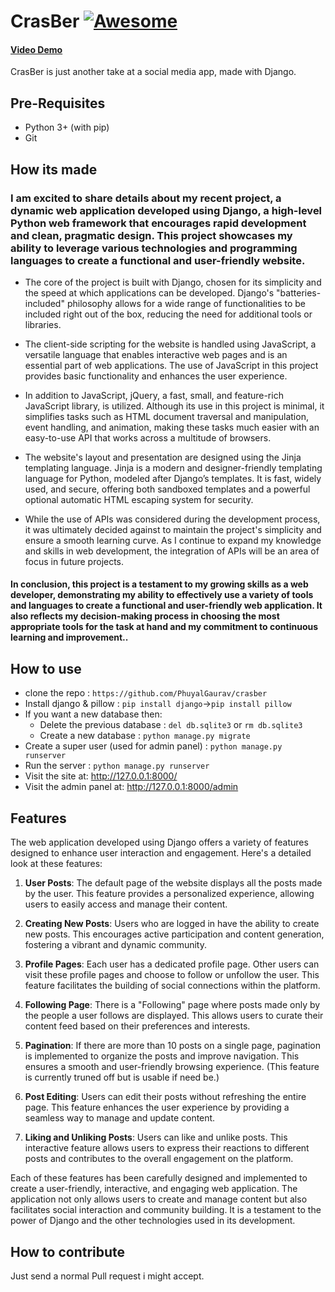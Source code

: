 # CrasBer [![Awesome](https://awesome.re/badge.svg)](https://awesome.re)

#### [Video Demo](https://www.youtube.com/watch?v=pUYkWfYBmys)
CrasBer is just another take at a social media app, made with Django.

## Pre-Requisites
* Python 3+ (with pip)
* Git

## How its made
### I am excited to share details about my recent project, a dynamic web application developed using Django, a high-level Python web framework that encourages rapid development and clean, pragmatic design. This project showcases my ability to leverage various technologies and programming languages to create a functional and user-friendly website.

* The core of the project is built with Django, chosen for its simplicity and the speed at which applications can be developed. Django's "batteries-included" philosophy allows for a wide range of functionalities to be included right out of the box, reducing the need for additional tools or libraries.

* The client-side scripting for the website is handled using JavaScript, a versatile language that enables interactive web pages and is an essential part of web applications. The use of JavaScript in this project provides basic functionality and enhances the user experience.

* In addition to JavaScript, jQuery, a fast, small, and feature-rich JavaScript library, is utilized. Although its use in this project is minimal, it simplifies tasks such as HTML document traversal and manipulation, event handling, and animation, making these tasks much easier with an easy-to-use API that works across a multitude of browsers.

* The website's layout and presentation are designed using the Jinja templating language. Jinja is a modern and designer-friendly templating language for Python, modeled after Django’s templates. It is fast, widely used, and secure, offering both sandboxed templates and a powerful optional automatic HTML escaping system for security.

* While the use of APIs was considered during the development process, it was ultimately decided against to maintain the project's simplicity and ensure a smooth learning curve. As I continue to expand my knowledge and skills in web development, the integration of APIs will be an area of focus in future projects.

#### In conclusion, this project is a testament to my growing skills as a web developer, demonstrating my ability to effectively use a variety of tools and languages to create a functional and user-friendly web application. It also reflects my decision-making process in choosing the most appropriate tools for the task at hand and my commitment to continuous learning and improvement..

## How to use
* clone the repo :  `https://github.com/PhuyalGaurav/crasber `
* Install django & pillow : `pip install django`->`pip install pillow`
* If you want a new database then: 
	* Delete the previous database : `del db.sqlite3` or `rm db.sqlite3`  
	* Create a new database : `python manage.py migrate`
* Create a super user (used for admin panel) : `python manage.py runserver`
* Run the server : `python manage.py runserver`
* Visit the site at: http://127.0.0.1:8000/   
* Visit the admin panel at: http://127.0.0.1:8000/admin

## Features
The web application developed using Django offers a variety of features designed to enhance user interaction and engagement. Here's a detailed look at these features:

1. **User Posts**: The default page of the website displays all the posts made by the user. This feature provides a personalized experience, allowing users to easily access and manage their content.

2. **Creating New Posts**: Users who are logged in have the ability to create new posts. This encourages active participation and content generation, fostering a vibrant and dynamic community.

3. **Profile Pages**: Each user has a dedicated profile page. Other users can visit these profile pages and choose to follow or unfollow the user. This feature facilitates the building of social connections within the platform.

4. **Following Page**: There is a "Following" page where posts made only by the people a user follows are displayed. This allows users to curate their content feed based on their preferences and interests.

5. **Pagination**: If there are more than 10 posts on a single page, pagination is implemented to organize the posts and improve navigation. This ensures a smooth and user-friendly browsing experience. (This feature is currently truned off but is usable if need be.)

6. **Post Editing**: Users can edit their posts without refreshing the entire page. This feature enhances the user experience by providing a seamless way to manage and update content.

7. **Liking and Unliking Posts**: Users can like and unlike posts. This interactive feature allows users to express their reactions to different posts and contributes to the overall engagement on the platform.

Each of these features has been carefully designed and implemented to create a user-friendly, interactive, and engaging web application. The application not only allows users to create and manage content but also facilitates social interaction and community building. It is a testament to the power of Django and the other technologies used in its development.

## How to contribute  
 Just send a normal Pull request i might accept.
